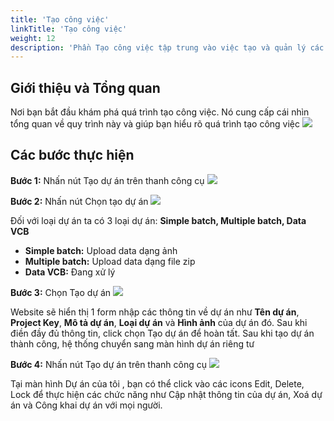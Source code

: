```yaml
---
title: 'Tạo công việc'
linkTitle: 'Tạo công việc'
weight: 12
description: 'Phần Tạo công việc tập trung vào việc tạo và quản lý các công việc hoặc nhiệm vụ. Bạn sẽ tìm hiểu cách định nghĩa và theo dõi các công việc của bạn một cách hiệu quả, bao gồm cách xác định tiến độ, quản lý nguồn lực và thời gian, và bảo đảm rằng công việc của bạn diễn ra suôn sẻ.'
---
```


## Giới thiệu và Tổng quan
Nơi bạn bắt đầu khám phá quá trình tạo công việc. Nó cung cấp cái nhìn tổng quan về quy trình này và giúp bạn hiểu rõ quá trình tạo công việc
![](/img/project_me.png)

## Các bước thực hiện
**Bước 1:** Nhấn nút Tạo dự án trên thanh công cụ
![](/img/project_me.png)

**Bước 2:** Nhấn nút Chọn tạo dự án
![](/img/project_type.png)

Đối với loại dự án ta có 3 loại dự án: **Simple batch, Multiple batch, Data VCB**
- **Simple batch:** Upload data dạng ảnh
- **Multiple batch:** Upload data dạng file zip
- **Data VCB:** Đang xử lý

**Bước 3:** Chọn Tạo dự án
![](/img/project_create.png)

Website sẽ hiển thị 1 form nhập các thông tin về dự án như **Tên dự án**, **Project Key**, **Mô tả dự án**, **Loại dự án** và **Hình ảnh** của dự án đó. Sau khi điền đầy đủ thông tin, click chọn Tạo dự án để hoàn tất. Sau khi tạo dự án thành công, hệ thống chuyển sang màn hình dự án riêng tư

**Bước 4:** Nhấn nút Tạo dự án trên thanh công cụ
![](/img/project_me.png)

Tại màn hình Dự án của tôi , bạn có thể click vào các icons Edit, Delete, Lock để thực hiện các chức năng như Cập nhật thông tin của dự án, Xoá dự án và Công khai dự án với mọi người.
